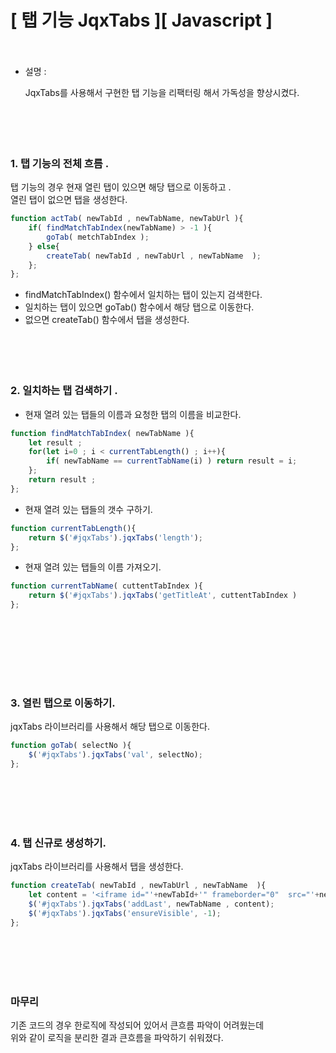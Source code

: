 # [  탭 기능 JqxTabs  ][ Javascript ] <br><br>

- 설명 : <br>

     JqxTabs를 사용해서 구현한 탭 기능을 리팩터링 해서 가독성을 향상시켰다. <br>
<br><br><br><br>





### 1. 탭 기능의 전체 흐름 . <br>

탭 기능의 경우 현재 열린 탭이 있으면 해당 탭으로 이동하고 . <br>
열린 탭이 없으면 탭을 생성한다. <br>


```javascript
function actTab( newTabId , newTabName, newTabUrl ){
	if( findMatchTabIndex(newTabName) > -1 ){
		goTab( metchTabIndex );
	} else{
		createTab( newTabId , newTabUrl , newTabName  );
	};
};
```

- findMatchTabIndex() 함수에서 일치하는 탭이 있는지 검색한다. <br>
- 일치하는 탭이 있으면 goTab() 함수에서 해당 탭으로 이동한다. <br>
- 없으면 createTab() 함수에서 탭을 생성한다. <br>
<br><br><br><br>





### 2. 일치하는 탭 검색하기 . <br>


- 현재 열려 있는 탭들의 이름과 요청한 탭의 이름을 비교한다. <br>

```javascript
function findMatchTabIndex( newTabName ){
	let result ;
	for(let i=0 ; i < currentTabLength() ; i++){
		if( newTabName == currentTabName(i) ) return result = i;
	};
	return result ;
};
```

- 현재 열려 있는 탭들의 갯수 구하기. <br>

```javascript
function currentTabLength(){
	return $('#jqxTabs').jqxTabs('length');
};
```

- 현재 열려 있는 탭들의 이름 가져오기. <br>

```javascript
function currentTabName( cuttentTabIndex ){
	return $('#jqxTabs').jqxTabs('getTitleAt', cuttentTabIndex )
};
```
<br>

<br><br><br><br>





### 3. 열린 탭으로 이동하기. <br>

jqxTabs 라이브러리를 사용해서 해당 탭으로 이동한다. <br>

```javascript
function goTab( selectNo ){
	$('#jqxTabs').jqxTabs('val', selectNo);
};
```
<br><br><br><br>





### 4. 탭 신규로 생성하기. <br>

jqxTabs 라이브러리를 사용해서 탭을 생성한다. <br>

```javascript
function createTab( newTabId , newTabUrl , newTabName  ){
	let content = '<iframe id="'+newTabId+'" frameborder="0"  src="'+newTabUrl+'" width="100%" height="100%" marginwidth="0" marginheight="0" ></iframe>';
	$('#jqxTabs').jqxTabs('addLast', newTabName , content);
	$('#jqxTabs').jqxTabs('ensureVisible', -1);
};
```
<br><br><br><br>






### 마무리 <br>

기존 코드의 경우 한로직에 작성되어 있어서 큰흐름 파악이 어려웠는데 <br>
위와 같이 로직을 분리한 결과 큰흐름을 파악하기 쉬워졌다. <br>
























<br><br><br><br>




```java
 
```









